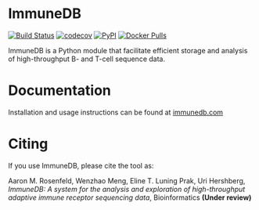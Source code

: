 ImmuneDB
========

[![Build Status](https://img.shields.io/travis/arosenfeld/immunedb/master.svg)](https://travis-ci.org/arosenfeld/immunedb) [![codecov](https://img.shields.io/codecov/c/github/arosenfeld/immunedb.svg)](https://codecov.io/gh/arosenfeld/immunedb) [![PyPI](https://img.shields.io/pypi/v/immunedb.svg)](https://pypi.python.org/pypi/ImmuneDB) [![Docker Pulls](https://img.shields.io/docker/pulls/arosenfeld/immunedb.svg)](https://hub.docker.com/r/arosenfeld/immunedb)

ImmuneDB is a Python module that facilitate efficient storage and analysis of
high-throughput B- and T-cell sequence data.

# Documentation
Installation and usage instructions can be found at [immunedb.com](http://immunedb.com)

# Citing
If you use ImmuneDB, please cite the tool as:

Aaron M. Rosenfeld, Wenzhao Meng, Eline T. Luning Prak, Uri Hershberg, *ImmuneDB: A system for the analysis and exploration of high-throughput adaptive immune receptor sequencing data*, Bioinformatics **(Under review)**
